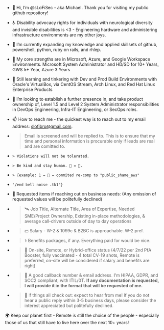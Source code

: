 - 👋 Hi, I’m @sLoFiSec - aka Michael. Thank you for visiting my public github repository!

- ♿ Disability advocacy rights for individuals with neurological diversity and invisible disabilities is <3 -  Engineering hardware and administering infrastructure environments are my other joys.

- 🌱 I’m currently expanding my knowledge and applied skillsets of github, powershell, python, ruby on rails, and rhlep. 

- 💪 My core strengths are in Microsoft, Azure, and Google Workspace Environments. Microsoft System Administrator and HD/SD for 10+ Years, GWS 5+ Year, Azure 3 Years

- 🧠 Still learning and tinkering with Dev and Prod Build Environments with Oracle's VirtualBox, via CentOS Stream, Arch Linux, and Red Hat Linux Enterprise Products

- 💞️ I’m looking to establish a further presence in, and take product ownership of, Level 1.5 and Level 2 System Administrator responsibilities in DevOps Engineering, Infra-IT Engineering, or SecOps roles.

- 📫 How to reach me - the quickest way is to reach out to my email address: slofibro@gmail.com. 

-   > Email is screened and will be replied to. This is to ensure that my time and personal information is procurable only if leads are real and are comitted to.
-     > Violations will not be tolerated. 
-     > Be kind and stay human. 👻 = 🔔. 
-     > {example: 1 = 🔔 = commited re-comp to "public_shame_aws"
-     "/end bell noise .tk1"}
  
- 🤖 Requested items if reaching out on business needs: (Any omission of requested values will be politefully declined)

-   > 🛰  Job Title, Alternate Title, Area of Expertise, Needed SME/Project Ownership, Existing in-place methodologies, & average call-drivers outside of day to day operations

-   > 💵 Salary - W-2 & 1099c & B2BC is approachable. W-2 pref.

-   > ⚕   Benefits packages, if any. Everything paid for would be nice.

-   > 🏢 On-site, Remote, or Hybrid-office status (4/7/22 per 2nd PfA Booster, fully vaccinated - 4 total CV-19 shots, Remote is preferred, on-site will be considered if salary and benefits are right)

-   > 📱  A good callback number & email address. I'm HIPAA, GDPR, and SOC2 compliant, with ITIL/0T. **If any documentation is requested, I will provide it in the format that will be requested of me.**

-   > 📩 if things all check out: expect to hear from me! If you do not hear a public reply within 3-5 business days,  please consider the interest appreciated but politefully declined.

🌍 Keep our planet first - Remote is still the choice of the people - especially those of us that still have to live here over the next 10+ years!

<!---
sLoFiSec/sLoFiSec is a ✨ special ✨ repository because its `README.md` (this file) appears on your GitHub profile.
You can click the Preview link to take a look at your changes.
--->
